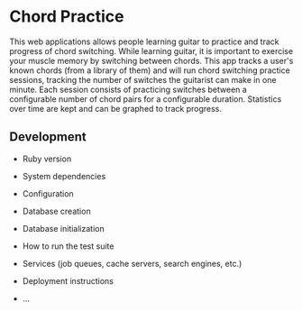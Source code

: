 # Chord Practice

This web applications allows people learning guitar to practice and track progress
of chord switching. While learning guitar, it is important to exercise your muscle
memory by switching between chords. This app tracks a user's known chords (from
a library of them) and will run chord switching practice sessions, tracking the number
of switches the guitarist can make in one minute. Each session consists of practicing
switches between a configurable number of chord pairs for a configurable duration.
Statistics over time are kept and can be graphed to track progress.


## Development
* Ruby version

* System dependencies

* Configuration

* Database creation

* Database initialization

* How to run the test suite

* Services (job queues, cache servers, search engines, etc.)

* Deployment instructions

* ...
